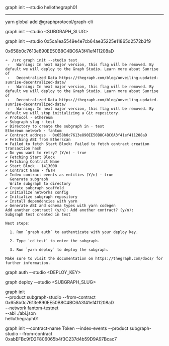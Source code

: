 
graph init --studio hellothegraph01

----


yarn global add @graphprotocol/graph-cli

graph init --studio <SUBGRAPH_SLUG>


graph init --studio 0x5ca1ea5549e4e7cb64ae35225e11865d2572b3f9


0x658b0c7613e890EE50B8C4BC6A3f41ef411208aD

```
➜  /src graph init --studio test                                      
 ›   Warning: In next major version, this flag will be removed. By default we will deploy to the Graph Studio. Learn more about Sunrise of 
 ›   Decentralized Data https://thegraph.com/blog/unveiling-updated-sunrise-decentralized-data/
 ›   Warning: In next major version, this flag will be removed. By default we will deploy to the Graph Studio. Learn more about Sunrise of 
 ›   Decentralized Data https://thegraph.com/blog/unveiling-updated-sunrise-decentralized-data/
 ›   Warning: In next major version, this flag will be removed. By default we will stop initializing a Git repository.
✔ Protocol · ethereum
✔ Subgraph slug · test
✔ Directory to create the subgraph in · test
Ethereum network · fantom
✔ Contract address · 0x658b0c7613e890EE50B8C4BC6A3f41ef411208aD
✔ Fetching ABI from Etherscan
✖ Failed to fetch Start Block: Failed to fetch contract creation transaction hash
✔ Do you want to retry? (Y/n) · true
✔ Fetching Start Block
✔ Fetching Contract Name
✔ Start Block · 1413000
✔ Contract Name · fETH
✔ Index contract events as entities (Y/n) · true
  Generate subgraph
  Write subgraph to directory
✔ Create subgraph scaffold
✔ Initialize networks config
✔ Initialize subgraph repository
✔ Install dependencies with yarn
✔ Generate ABI and schema types with yarn codegen
Add another contract? (y/n): Add another contract? (y/n): 
Subgraph test created in test

Next steps:

  1. Run `graph auth` to authenticate with your deploy key.

  2. Type `cd test` to enter the subgraph.

  3. Run `yarn deploy` to deploy the subgraph.

Make sure to visit the documentation on https://thegraph.com/docs/ for further information.

```


graph auth --studio <DEPLOY_KEY>

graph deploy --studio <SUBGRAPH_SLUG>


graph init \
  --product subgraph-studio
  --from-contract 0x658b0c7613e890EE50B8C4BC6A3f41ef411208aD \
  --network fantom-testnet \
  --abi ./abi.json \
  hellothegraph01


graph init --contract-name Token --index-events --product subgraph-studio --from-contract 0xabEFBc9fD2F806065b4f3C237d4b59D9A97Bcac7